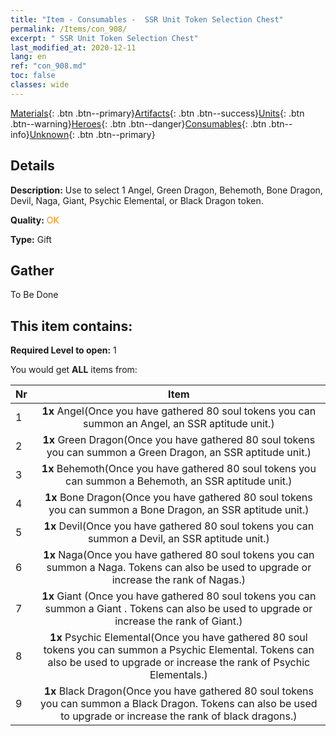 ```yaml
---
title: "Item - Consumables -  SSR Unit Token Selection Chest"
permalink: /Items/con_908/
excerpt: " SSR Unit Token Selection Chest"
last_modified_at: 2020-12-11
lang: en
ref: "con_908.md"
toc: false
classes: wide
---
```

 [Materials](/Items/){: .btn .btn--primary}[Artifacts](/Items/Artifacts/){: .btn .btn--success}[Units](/Items/Units/){: .btn .btn--warning}[Heroes](/Items/Heroes/){: .btn .btn--danger}[Consumables](/Items/Consumables/){: .btn .btn--info}[Unknown](/Items/Unknown/){: .btn .btn--primary}

## Details
 **Description:** Use to select 1 Angel, Green Dragon, Behemoth, Bone Dragon, Devil, Naga, Giant, Psychic Elemental, or Black Dragon token.

 **Quality:** <span style="color: #FF8C00">OK</span>

 **Type:** Gift

## Gather

  To Be Done

## This item contains:

 **Required Level to open:** 1

 You would get **ALL** items  from:

  | Nr |      Item    |
  |:---|:------------:|
  | 1 |  **1x** Angel(Once you have gathered 80 soul tokens you can summon an Angel, an SSR aptitude unit.) | 
  | 2 |  **1x** Green Dragon(Once you have gathered 80 soul tokens you can summon a Green Dragon, an SSR aptitude unit.) | 
  | 3 |  **1x** Behemoth(Once you have gathered 80 soul tokens you can summon a Behemoth, an SSR aptitude unit.) | 
  | 4 |  **1x** Bone Dragon(Once you have gathered 80 soul tokens you can summon a Bone Dragon, an SSR aptitude unit.) | 
  | 5 |  **1x** Devil(Once you have gathered 80 soul tokens you can summon a Devil, an SSR aptitude unit.) | 
  | 6 |  **1x** Naga(Once you have gathered 80 soul tokens you can summon a Naga. Tokens can also be used to upgrade or increase the rank of Nagas.) | 
  | 7 |  **1x** Giant (Once you have gathered 80 soul tokens you can summon a Giant . Tokens can also be used to upgrade or increase the rank of Giant.) | 
  | 8 |  **1x** Psychic Elemental(Once you have gathered 80 soul tokens you can summon a Psychic Elemental. Tokens can also be used to upgrade or increase the rank of Psychic Elementals.) | 
  | 9 |  **1x** Black Dragon(Once you have gathered 80 soul tokens you can summon a Black Dragon. Tokens can also be used to upgrade or increase the rank of black dragons.) | 
